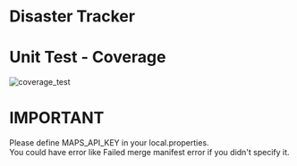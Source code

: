 # Disaster Tracker

# Unit Test - Coverage

![coverage_test](https://github.com/GG-3-0-Mobile-Engineering/ME14-DisasterTracker-GG3MEGP0596-WahyuKoco/assets/74239131/cdcc9f30-fcd0-4e0f-8de5-c3e7c87aa45b)

# IMPORTANT
Please define MAPS_API_KEY in your local.properties. <br>
You could have error like Failed merge manifest error if you didn't specify it.

